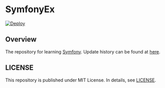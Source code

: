 # SymfonyEx

[![Deploy](https://github.com/Enchan1207/SymfonyEx/actions/workflows/deploy.yml/badge.svg)](https://github.com/Enchan1207/SymfonyEx/actions)  

## Overview

The repository for learning [Symfony](https://symfony.com).
Update history can be found at [here](CHANGELOG.md).

## LICENSE

This repository is published under MIT License.
In details, see [LICENSE](LICENSE).